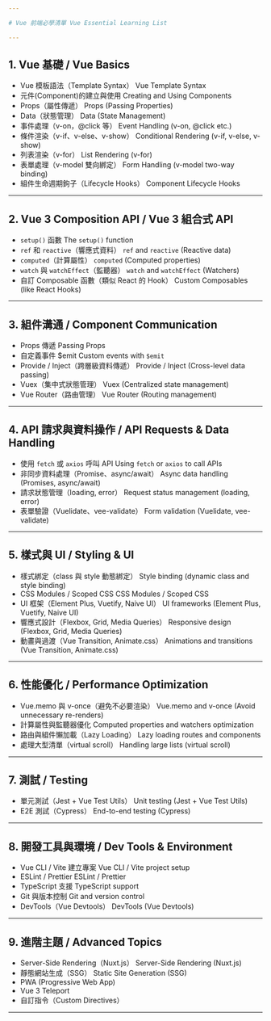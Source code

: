 ```yaml
---

# Vue 前端必學清單 Vue Essential Learning List

---
```


## 1. Vue 基礎 / Vue Basics

* Vue 模板語法（Template Syntax）
  Vue Template Syntax
* 元件(Component)的建立與使用
  Creating and Using Components
* Props（屬性傳遞）
  Props (Passing Properties)
* Data（狀態管理）
  Data (State Management)
* 事件處理（v-on，@click 等）
  Event Handling (v-on, @click etc.)
* 條件渲染（v-if、v-else、v-show）
  Conditional Rendering (v-if, v-else, v-show)
* 列表渲染（v-for）
  List Rendering (v-for)
* 表單處理（v-model 雙向綁定）
  Form Handling (v-model two-way binding)
* 組件生命週期鉤子（Lifecycle Hooks）
  Component Lifecycle Hooks

---

## 2. Vue 3 Composition API / Vue 3 組合式 API

* `setup()` 函數
  The `setup()` function
* `ref` 和 `reactive`（響應式資料）
  `ref` and `reactive` (Reactive data)
* `computed`（計算屬性）
  `computed` (Computed properties)
* `watch` 與 `watchEffect`（監聽器）
  `watch` and `watchEffect` (Watchers)
* 自訂 Composable 函數（類似 React 的 Hook）
  Custom Composables (like React Hooks)

---

## 3. 組件溝通 / Component Communication

* Props 傳遞
  Passing Props
* 自定義事件 \$emit
  Custom events with `$emit`
* Provide / Inject（跨層級資料傳遞）
  Provide / Inject (Cross-level data passing)
* Vuex（集中式狀態管理）
  Vuex (Centralized state management)
* Vue Router（路由管理）
  Vue Router (Routing management)

---

## 4. API 請求與資料操作 / API Requests & Data Handling

* 使用 `fetch` 或 `axios` 呼叫 API
  Using `fetch` or `axios` to call APIs
* 非同步資料處理（Promise、async/await）
  Async data handling (Promises, async/await)
* 請求狀態管理（loading, error）
  Request status management (loading, error)
* 表單驗證（Vuelidate、vee-validate）
  Form validation (Vuelidate, vee-validate)

---

## 5. 樣式與 UI / Styling & UI

* 樣式綁定（class 與 style 動態綁定）
  Style binding (dynamic class and style binding)
* CSS Modules / Scoped CSS
  CSS Modules / Scoped CSS
* UI 框架（Element Plus, Vuetify, Naive UI）
  UI frameworks (Element Plus, Vuetify, Naive UI)
* 響應式設計（Flexbox, Grid, Media Queries）
  Responsive design (Flexbox, Grid, Media Queries)
* 動畫與過渡（Vue Transition, Animate.css）
  Animations and transitions (Vue Transition, Animate.css)

---

## 6. 性能優化 / Performance Optimization

* Vue.memo 與 v-once（避免不必要渲染）
  Vue.memo and v-once (Avoid unnecessary re-renders)
* 計算屬性與監聽器優化
  Computed properties and watchers optimization
* 路由與組件懶加載（Lazy Loading）
  Lazy loading routes and components
* 處理大型清單（virtual scroll）
  Handling large lists (virtual scroll)

---

## 7. 測試 / Testing

* 單元測試（Jest + Vue Test Utils）
  Unit testing (Jest + Vue Test Utils)
* E2E 測試（Cypress）
  End-to-end testing (Cypress)

---

## 8. 開發工具與環境 / Dev Tools & Environment

* Vue CLI / Vite 建立專案
  Vue CLI / Vite project setup
* ESLint / Prettier
  ESLint / Prettier
* TypeScript 支援
  TypeScript support
* Git 與版本控制
  Git and version control
* DevTools（Vue Devtools）
  DevTools (Vue Devtools)

---

## 9. 進階主題 / Advanced Topics

* Server-Side Rendering（Nuxt.js）
  Server-Side Rendering (Nuxt.js)
* 靜態網站生成（SSG）
  Static Site Generation (SSG)
* PWA (Progressive Web App)
* Vue 3 Teleport
* 自訂指令（Custom Directives）

---


